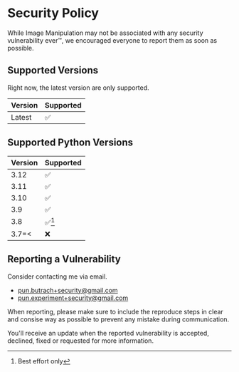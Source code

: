 # Security Policy

While Image Manipulation may not be associated with any
security vulnerability ever:tm:, we encouraged everyone
to report them as soon as possible.

## Supported Versions

Right now, the latest version are only supported.

| Version | Supported          |
| ------- | ------------------ |
| Latest  | :white_check_mark: |

## Supported Python Versions

| Version | Supported              |
| ------- | ---------------------- |
| 3.12    | :white_check_mark:     |
| 3.11    | :white_check_mark:     |
| 3.10    | :white_check_mark:     |
| 3.9     | :white_check_mark:     |
| 3.8     | :white_check_mark:[^1] |
| 3.7=<   | :x:                    |

## Reporting a Vulnerability

Consider contacting me via email.

- pun.butrach+security@gmail.com
- pun.experiment+security@gmail.com

When reporting, please make sure to include
the reproduce steps in clear and consise way as possible
to prevent any mistake during communication.

You'll receive an update when the reported vulnerability is
accepted, declined, fixed or requested for more information.

[^1]: Best effort only
